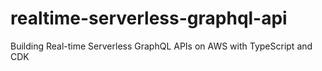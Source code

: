# realtime-serverless-graphql-api
Building Real-time Serverless GraphQL APIs on AWS with TypeScript and CDK
